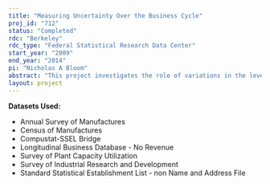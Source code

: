 ```yaml
---
title: "Measuring Uncertainty Over the Business Cycle"
proj_id: "712"
status: "Completed"
rdc: "Berkeley"
rdc_type: "Federal Statistical Research Data Center"
start_year: "2009"
end_year: "2014"
pi: "Nicholas A Bloom"
abstract: "This project investigates the role of variations in the level of uncertainty as a key driver of the business cycle. The most important piece of this research is construction of time series measures of uncertainty. This project is to inform the U.S. Census Bureau on four issues. One, the project will help to improve the quality of data produced by the Census Bureau. By constructing measures of volatility from census micro datasets and comparing these with external measures of volatility, the likely extent of measurement error in the census datasets can be evaluated. Two, it will lead to an improved methodology for tabulating aggregate statistics derived from census data. The analysis will aim to highlight the significance of time variation in the dispersion of establishment-level data. The project would then lead to a recommendation to display aggregate variances at yearly intervals. Three, it will help to prepare estimates of nonresponse over the business cycle that are driven by fluctuations in volatility. To estimate changes in volatility over the business cycle, changes in data imputation must be controlled for in the analysis. This project will spend considerable time evaluating the cyclical and industrial properties of nonresponse. Four, the project will help to improve survey estimation techniques by identifying periods of time and industries with higher levels of underlying volatility. If recessions change the response rate of establishments to the surveys, then the requisite increase in the amount of imputed data could generate cyclical bias."
layout: project
---
```


**Datasets Used:**

  - Annual Survey of Manufactures 
  - Census of Manufactures 
  - Compustat-SSEL Bridge 
  - Longitudinal Business Database - No Revenue 
  - Survey of Plant Capacity Utilization 
  - Survey of Industrial Research and Development 
  - Standard Statistical Establishment List - non Name and Address File 

